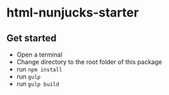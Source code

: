 # html-nunjucks-starter

## Get started

* Open a terminal
* Change directory to the root folder of this package
* run `npm install`
* run `gulp`
* run `gulp build`
